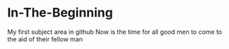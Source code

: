 # In-The-Beginning
My first subject area in github
Now is the time for all good men to come to the aid of their fellow man
